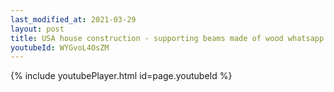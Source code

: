 ```yaml
---
last_modified_at: 2021-03-29
layout: post
title: USA house construction - supporting beams made of wood whatsapp status
youtubeId: WYGvoL4OsZM
---
```


{% include youtubePlayer.html id=page.youtubeId %}
